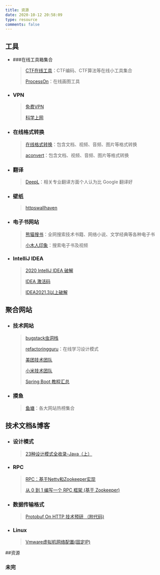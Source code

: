 ```yaml
---
title: 资源
date: 2020-10-12 20:58:09
type: resource
comments: false
---
```


## 工具

- ###在线工具箱集合

    > [CTF在线工具](http://ctf.ssleye.com/)：CTF编码、CTF算法等在线小工具集合
    >
    > [ProcessOn](https://www.processon.com/)：在线画图工具



- ### VPN

    > [免费VPN](https://github.com/freefq/free)
    >
    > [科学上网](https://masuit.com/c/1)



- ### 在线格式转换

    > [在线格式转换](https://www.alltoall.net/)：包含文档、视频、音频、图片等格式转换
    >
    > [aconvert](https://www.aconvert.com/cn/)：包含文档、视频、音频、图片等格式转换



- ### 翻译

    > [DeepL](https://www.deepl.com/translator)：相关专业翻译方面个人认为比 Google 翻译好



- ### 壁纸

    > [httpswallhaven](https://wallhaven.cc/)



- ### 电子书网站

    > [熊猫搜书](https://ebook.huzerui.com/#/)：全网搜索技术书籍、网络小说、文学经典等各种电子书
    >
    > [小木人印象](http://www.xwood.net/)：搜索电子书及视频



- ### IntelliJ IDEA

    > [2020 IntelliJ IDEA 破解](https://tech.souyunku.com/?p=16189)
    >
    > [IDEA 激活码](http://idea.medeming.com/jets/)
    >
    > [IDEA2021.3以上破解](https://springboot.io/t/topic/4592)





## 聚合网站

- ### 技术网站

    > [bugstack虫洞栈](https://bugstack.cn/)
    >
    > [refactoringguru](https://refactoringguru.cn/)：在线学习设计模式
    >
    > [美团技术团队](https://tech.meituan.com/)
    >
    > [小米技术团队](https://xiaomi-info.github.io/)
    >
    > [Spring Boot 教程汇总](http://www.springboot.wiki/)



- ### 摸鱼

    > [鱼塘](https://mo.fish/)：各大网站热榜集合

## 技术文档&博客

- ### 设计模式

    > [23种设计模式全收录-Java（上）](https://juejin.im/post/6875717589570437128)



- ### RPC

    > [RPC：基于Netty和Zookeeper实现](http://www.diaowenjie.cn/2020/05/26/java-simpleRpc.html)
    >
    > [从 0 到 1 编写一个 RPC 框架 (基于 Zookeeper)](http://www.iloveqyc.com/2019/04/06/air-rpc/)
    >
    > 



- ### 数据传输格式

    > [Protobuf On HTTP 技术预研 （附代码)](https://www.jianshu.com/p/d74032949634)



- ### Linux

    > [Vmware虚拟机网络配置(固定IP)](https://www.jianshu.com/p/6fdbba039d79)

##资源

### 未完